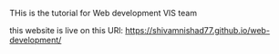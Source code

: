THis is the tutorial for Web development VIS team

this website is live on this URl: https://shivamnishad77.github.io/web-development/
